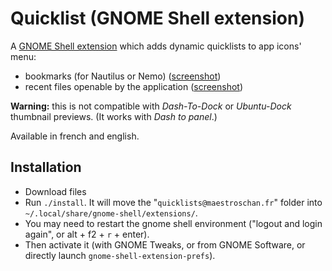 # Quicklist (GNOME Shell extension)

A [GNOME Shell extension](https://extensions.gnome.org/about/) which adds dynamic quicklists to app icons' menu:

- bookmarks (for Nautilus or Nemo) ([screenshot](https://i.imgur.com/dpXxtOS.jpg))
- recent files openable by the application ([screenshot](https://i.imgur.com/UPSssDJ.jpg))

**Warning:** this is not compatible with *Dash-To-Dock* or *Ubuntu-Dock* thumbnail previews. (It works with *Dash to panel*.)

Available in french and english.

## Installation

- Download files
- Run `./install`. It will move the "`quicklists@maestroschan.fr`" folder into `~/.local/share/gnome-shell/extensions/`.
- You may need to restart the gnome shell environment ("logout and login again", or alt + f2 + `r` + enter).
- Then activate it (with GNOME Tweaks, or from GNOME Software, or directly launch `gnome-shell-extension-prefs`).
